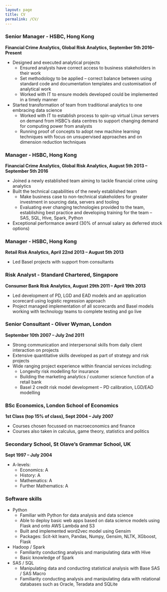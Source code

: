 ```yaml
---
layout: page
title: CV
permalink: /CV/
---
```


### Senior Manager - HSBC, Hong Kong
**Financial Crime Analytics, Global Risk Analytics, September 5th 2016– Present**
 
* Designed and executed analytical projects
  - Ensured analysts have correct access to business stakeholders in their work
  -	Set methodology to be applied – correct balance between using standard code and documentation templates and customisation of analytical work
  - Worked with IT to ensure models developed could be implemented in a timely manner
* Started transformation of team from traditional analytics to one embracing data science
  - Worked with IT to establish process to spin-up virtual Linux servers on demand from HSBC’s data centres to support changing demand for computing power from analysts
  - Running proof of concepts to adopt new machine learning techniques with focus on unsupervised approaches and on dimension reduction techniques

### Manager - HSBC, Hong Kong
**Financial Crime Analytics, Global Risk Analytics, August 5th 2013 – September 5th 2016**

* Joined a newly established team aiming to tackle financial crime using analytics
* Built the technical capabilities of the newly established team
  - Make business case to non-technical stakeholders for greater investment in sourcing data, servers and tooling 
  - Evaluating ever changing technologies provided to the team, establishing best practice and developing training for the team – SAS, SQL, Hive, Spark, Python
* Exceptional performance award (30% of annual salary as deferred stock options)

### Manager - HSBC, Hong Kong
**Retail Risk Analytics, April 22nd 2013 – August 5th 2013**

* Led Basel projects with support from consultants

### Risk Analyst - Standard Chartered, Singapore 
**Consumer Bank Risk Analytics, August 29th 2011 – April 19th 2013**

* Led development of PD, LGD and EAD models and an application scorecard using logistic regression approach
* Project managed implementation of all scorecards and Basel models working with technology teams to complete testing and go live

### Senior Consultant - Oliver Wyman, London
**September 10th 2007 – July 2nd 2011**

* Strong communication and interpersonal skills from daily client interaction on projects
* Extensive quantitative skills developed as part of strategy and risk projects
* Wide ranging project experience within financial services including:
  - Longevity risk modelling for insurance
  - Building the marketing analytics / customer science function of a retail bank
  - Basel 2 credit risk model development – PD calibration, LGD/EAD modelling

### BSc Economics, London School of Economics
**1st Class (top 15% of class), Sept 2004 – July 2007**
 
* Courses chosen focussed on macroeconomics and finance
* Courses also taken in calculus, game theory, statistics and politics

### Secondary School, St Olave’s Grammar School, UK
**Sept 1997 – July 2004**

* A-levels: 
  - Economics: A
  - History: A
  - Mathematics: A
  - Further Mathematics: A

### Software skills                                                                           
* Python
  - Familiar with Python for data analysis and data science
  - Able to deploy basic web apps based on data science models using Flask and onto AWS Lambda and S3
  - Built and implemented word2vec model using Gensim
  - Packages: Scit-kit learn, Pandas, Numpy, Gensim, NLTK, XGboost, Flask
* Hadoop / Spark
  - Familiarity conducting analysis and manipulating data with Hive
  - Basic knowledge of Spark
* SAS / SQL
  - Manipulating data and conducting statistical analysis with Base SAS / SAS Macro
  - Familiarity conducting analysis and manipulating data with relational databases such as Oracle, Teradata and SQLite

